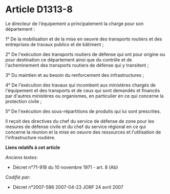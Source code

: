 # Article D1313-8

Le directeur de l'équipement a principalement la charge pour son département :

1° De la mobilisation et de la mise en oeuvre des transports routiers et des entreprises de travaux publics et de bâtiment ;

2° De l'exécution des transports routiers de défense qui ont pour origine ou pour destination ce département ainsi que du
contrôle et de l'acheminement des transports routiers de défense qui y transitent ;

3° Du maintien et au besoin du renforcement des infrastructures ;

4° De l'exécution des travaux qui incombent aux ministères chargés de l'équipement et des transports et de ceux qui sont
demandés et financés par d'autres ministères ou organismes, en particulier en ce qui concerne la protection civile ;

5° De l'exécution des sous-répartitions de produits qui lui sont prescrites.

Il reçoit des directives du chef du service de défense de zone pour les mesures de défense civile et du chef du service
régional en ce qui concerne la réunion et la mise en oeuvre des ressources et l'utilisation de l'infrastructure routière.

**Liens relatifs à cet article**

_Anciens textes_:

  - Décret n°71-918 du 10 novembre 1971 - art. 8 (Ab)

_Codifié par_:

  - Décret n°2007-586 2007-04-23 JORF 24 avril 2007
